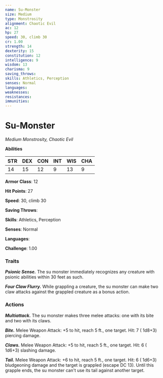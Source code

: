 ```yaml
---
name: Su-Monster
size: Medium
type: Monstrosity
alignment: Chaotic Evil
ac: 12
hp: 27
speed: 30, climb 30
cr: 1.00
strength: 14
dexterity: 15
constitution: 12
intelligence: 9
wisdom: 13
charisma: 9
saving_throws: 
skills: Athletics, Perception
senses: Normal
languages: 
weaknesses:
resistances:
immunities:
---
```


# Su-Monster

*Medium Monstrosity, Chaotic Evil*

**Abilities**

| STR | DEX | CON | INT | WIS | CHA |
| --- | --- | --- | --- | --- | --- |
| 14 | 15 | 12 | 9 | 13 | 9 |

**Armor Class**: 12

**Hit Points**: 27

**Speed**: 30, climb 30

**Saving Throws**: 

**Skills**: Athletics, Perception

**Senses**: Normal

**Languages**: 

**Challenge**: 1.00


### Traits
***Psionic Sense.*** The su monster immediately recognizes any creature with psionic abilities within 30 feet as such.

***Four Claw Flurry.*** While grappling a creature, the su monster can make two claw attacks against the grappled creature as a bonus action.


### Actions
***Multiattack.*** The su monster makes three melee attacks: one with its bite and two with its claws.

***Bite.*** Melee Weapon Attack:  +5 to hit, reach 5 ft., one target. Hit: 7 ( 1d8+3) piercing damage.

***Claws.*** Melee Weapon Attack:  +5 to hit, reach 5 ft., one target. Hit: 6 ( 1d6+3) slashing damage.

***Tail.*** Melee Weapon Attack:  +6 to hit, reach 5 ft., one target. Hit: 6 ( 1d6+3) bludgeoning damage and the target is grappled (escape DC 13). Until this grapple ends, the su monster can't use its tail against another target.

